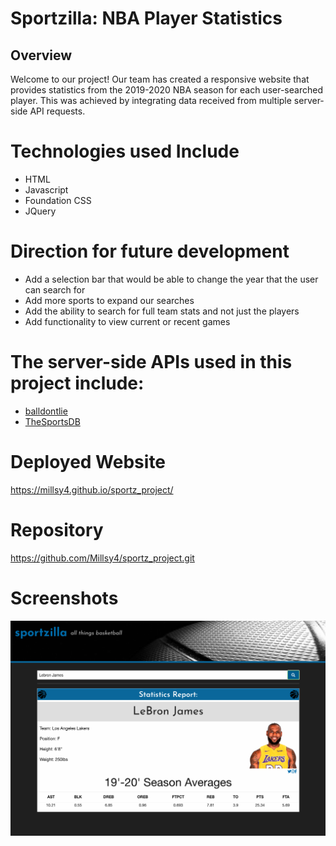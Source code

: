 # Sportzilla: NBA Player Statistics 


## Overview
Welcome to our project! Our team has created a responsive website that provides statistics from the 2019-2020 NBA season for each user-searched player. This was achieved by integrating data received from multiple server-side API requests. 

# Technologies used Include

* HTML
* Javascript 
* Foundation CSS
* JQuery

# Direction for future development

* Add a selection bar that would be able to change the year that the user can search for
* Add more sports to expand our searches
* Add the ability to search for full team stats and not just the players
* Add functionality to view current or recent games


# The server-side APIs used in this project include:
* [balldontlie](https://www.balldontlie.io/#introduction)
* [TheSportsDB](https://www.thesportsdb.com/api.php)

# Deployed Website
https://millsy4.github.io/sportz_project/
# Repository
https://github.com/Millsy4/sportz_project.git


# Screenshots
![sportzilla](./assets/images/sportzilla.png)

